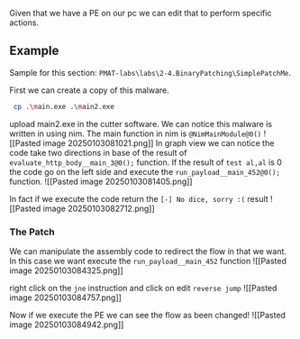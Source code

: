 Given that we have a PE on our pc we can edit that to perform specific actions.

## Example
Sample for this section: `PMAT-labs\labs\2-4.BinaryPatching\SimplePatchMe`.

First we can create a copy of this malware.
```bash
 cp .\main.exe .\main2.exe
```

upload main2.exe in the cutter software. We can notice this malware is written in using nim. The main function in nim is `@NimMainModule@0()`
![[Pasted image 20250103081021.png]]
In graph view we can notice the code take two directions in base of the result of `evaluate_http_body__main_3@0();` function. If the result of `test al,al` is 0 the code go on the left side and execute the `run_payload__main_452@0();` function.
![[Pasted image 20250103081405.png]]

In fact if we execute the code return the `[-] No dice, sorry :(` result
![[Pasted image 20250103082712.png]]

### The Patch
We can manipulate the assembly code to redirect the flow in that we want. In this case we want execute the  `run_payload__main_452` function
![[Pasted image 20250103084325.png]]

right click on the `jne` instruction and click on edit `reverse jump`
![[Pasted image 20250103084757.png]]

Now if we execute the PE we can see the flow as been changed! 
![[Pasted image 20250103084942.png]]
